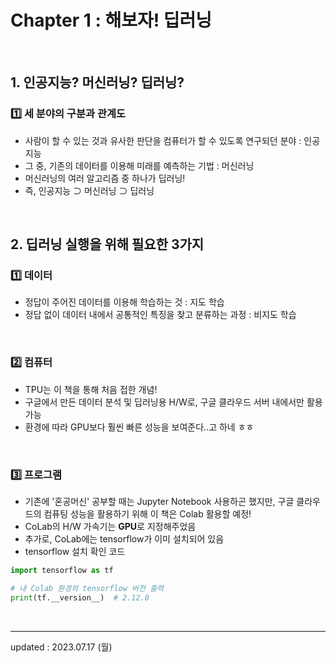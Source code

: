 # Chapter 1 : 해보자! 딥러닝

<br>

## 1. 인공지능? 머신러닝? 딥러닝?
### 1️⃣ 세 분야의 구분과 관계도
- 사람이 할 수 있는 것과 유사한 판단을 컴퓨터가 할 수 있도록 연구되던 분야 : 인공지능
- 그 중, 기존의 데이터를 이용해 미래를 예측하는 기법 : 머신러닝
- 머신러닝의 여러 알고리즘 중 하나가 딥러닝!
- 즉, 인공지능 ⊃ 머신러닝 ⊃ 딥러닝

<br>

## 2. 딥러닝 실행을 위해 필요한 3가지
### 1️⃣ 데이터
- 정답이 주어진 데이터를 이용해 학습하는 것 : 지도 학습
- 정답 없이 데이터 내에서 공통적인 특징을 찾고 분류하는 과정 : 비지도 학습

<br>

### 2️⃣ 컴퓨터
- TPU는 이 책을 통해 처음 접한 개념!
- 구글에서 만든 데이터 분석 및 딥러닝용 H/W로, 구글 클라우드 서버 내에서만 활용 가능
- 환경에 따라 GPU보다 훨씬 빠른 성능을 보여준다..고 하네 ㅎㅎ

<br>

### 3️⃣ 프로그램
- 기존에 '혼공머신' 공부할 때는 Jupyter Notebook 사용하곤 했지만, 구글 클라우드의 컴퓨팅 성능을 활용하기 위해 이 책은 Colab 활용할 예정!
- CoLab의 H/W 가속기는 **GPU**로 지정해주었음
- 추가로, CoLab에는 tensorflow가 이미 설치되어 있음
- tensorflow 설치 확인 코드

```python
import tensorflow as tf

# 내 Colab 환경의 tensorflow 버전 출력
print(tf.__version__)  # 2.12.0

```

<br>

---

updated : 2023.07.17 (월)